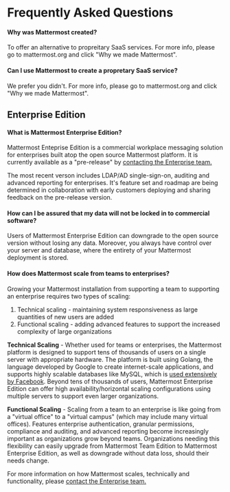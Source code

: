 # Frequently Asked Questions 

#### Why was Mattermost created? 

To offer an alternative to propreitary SaaS services. For more info, please go to mattermost.org and click "Why we made Mattermost".

#### Can I use Mattermost to create a propretary SaaS service?

We prefer you didn't. For more info, please go to mattermost.org and click "Why we made Mattermost".

## Enterprise Edition

#### What is Mattermost Enterprise Edition? 

Mattermost Enteprise Edition is a commercial workplace messaging solution for enterprises built atop the open source Mattermost platform. It is currently available as a "pre-release" by [contacting the Enterprise team.](https://about.mattermost.com/contact/)

The most recent verson includes LDAP/AD single-sign-on, auditing and advanced reporting for enterprises. It's feature set and roadmap are being determined in collaboration with early customers deploying and sharing feedback on the pre-release version. 

#### How can I be assured that my data will not be locked in to commercial software? 

Users of Mattermost Enterprise Edition can downgrade to the open source version without losing any data. Moreover, you always have control over your server and database, where the entirety of your Mattermost deployment is stored. 

#### How does Mattermost scale from teams to enterprises?

Growing your Mattermost installation from supporting a team to supporting an enterprise requires two types of scaling: 

1. Technical scaling - maintaining system responsiveness as large quantities of new users are added
2. Functional scaling - adding advanced features to support the increased complexity of large organizations

**Technical Scaling** - Whether used for teams or enterprises, the Mattermost platform is designed to support tens of thousands of users on a single server with appropriate hardware. The platform is built using Golang, the language developed by Google to create internet-scale applications, and supports highly scalable databases like MySQL, which is [used extensively by Facebook](https://www.facebook.com/notes/facebook-engineering/mysql-and-database-engineering-mark-callaghan/10150599729938920/). Beyond tens of thousands of users,  Mattermost Enterprise Edition can offer high availability/horizontal scaling configurations using multiple servers to support even larger organizations. 

**Functional Scaling** - Scaling from a team to an enterprise is like going from a "virtual office" to a "virtual campus" (which may include many virtual offices). Features enterprise authentication, granular permissions, compliance and auditing, and advanced reporting become increasingly important as organizations grow beyond teams. Organizations needing this flexibility can easily upgrade from Mattermost Team Edition to Mattermost Enterprise Edition, as well as downgrade without data loss, should their needs change. 

For more information on how Mattermost scales, technically and functionality, please [contact the Enterprise team.](https://about.mattermost.com/contact/)

